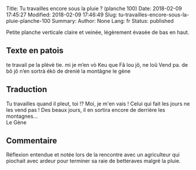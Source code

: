 Title: Tu travailles encore sous la pluie ?  (planche 100)
Date: 2018-02-09 17:45:27
Modified: 2018-02-09 17:46:49
Slug: tu-travailles-encore-sous-la-pluie-planche-100
Summary: 
Author: None
Lang: fr
Status: published

<img style="float: right;" alt="" src="{static}/images/planche_100.png">Petite planche verticale claire et veinée, légèrement évasée de bas en haut.

## Texte en patois
te travail pe la plèvè tie. mi je m’en vò Keu que Fâ lou jô, ne loû Vend pa. de bô jô n’en sortrà ékò de drenié la montâgne           	     le  gène

## Traduction
Tu travailles quand il pleut, toi !? Moi, je m'en vais ! Celui qui fait les jours ne les vend pas !  Des beaux jours, il en sortira encore de derrière les montagnes...			
	Le Gène

## Commentaire
Réflexion entendue et notée lors de la rencontre avec un agriculteur qui piochait avec ardeur pour terminer sa raie de betteraves malgré la pluie.
